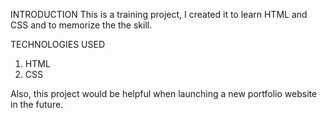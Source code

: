 INTRODUCTION
This is a training project, I created it to learn HTML and CSS and to memorize the the skill.


TECHNOLOGIES USED
1. HTML
2. CSS

Also, this project would be helpful when launching a new portfolio website in the future. 